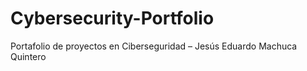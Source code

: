 # Cybersecurity-Portfolio
Portafolio de proyectos en Ciberseguridad – Jesús Eduardo Machuca Quintero
